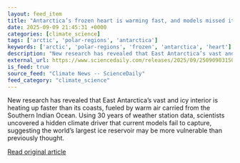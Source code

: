 ```yaml
---
layout: feed_item
title: "Antarctica’s frozen heart is warming fast, and models missed it"
date: 2025-09-09 21:45:31 +0000
categories: [climate_science]
tags: ['arctic', 'polar-regions', 'antarctica']
keywords: ['arctic', 'polar-regions', 'frozen', 'antarctica', 'heart']
description: "New research has revealed that East Antarctica’s vast and icy interior is heating up faster than its coasts, fueled by warm air carried from the Southern Ind..."
external_url: https://www.sciencedaily.com/releases/2025/09/250909031503.htm
is_feed: true
source_feed: "Climate News -- ScienceDaily"
feed_category: "climate_science"
---
```


New research has revealed that East Antarctica’s vast and icy interior is heating up faster than its coasts, fueled by warm air carried from the Southern Indian Ocean. Using 30 years of weather station data, scientists uncovered a hidden climate driver that current models fail to capture, suggesting the world’s largest ice reservoir may be more vulnerable than previously thought.

[Read original article](https://www.sciencedaily.com/releases/2025/09/250909031503.htm)
